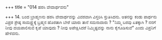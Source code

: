 +++
title = "014 ಹರಸಿ ವೇದಾರ್ಥವನು"

+++
14. ಬಂದ ಬ್ರಾಹ್ಮಣನು ಹರಸಿ ವೇದಾರ್ಥವನ್ನು ವಿವರವಾಗಿ ವಿಸ್ತರಿಸಿ ಸ್ತುತಿಸಿದನು. ಆತನನ್ನು ಕಂಡು ಪಾರ್ಥನು  ವಿಪ್ರರ ಶ್ರೇಷ್ಠ ಸಾಮಥ್ರ್ಯಕ್ಕೆ ಬ್ರಹ್ಮನ ಹೊರತಾಗಿ ಬೇರೆ ಯಾರು ತಾನೆ ಸಮನಾದಾರು ?  "ನಿಮ್ಮ ಬರವು ಏತಕ್ಕಾಗಿ ? ನನಗೆ ನೀವು ದಯಪಾಲಿಸುವ ಕೃಪೆ ಯಾವುದು ? ನೀವು ಅಪೇಕ್ಷಿಸಿದರೆ ನಿಮ್ಮಿಷ್ಟವನ್ನು ನಾನು ಕೈಗೂಡಿಸುವೆ" ಎಂದು ವಿಪ್ರನಿಗೆ ಹೇಳಿದನು.